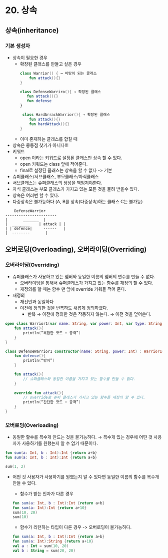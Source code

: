 # 20. 상속

## 상속(inheritance) 
### 기본 생성자
- 상속이 필요한 경우
	- 확장된 클래스를 만들고 싶은 경우
		```kotlin
		class Warrior() { → 바탕이 되는 클래스
			fun attack(){}
		}
		```
		 ```kotlin
		class DefenseWarriro(){ → 확장된 클래스
			fun attack(){}
			fun defense
		}
		```
		```kotlin
		 class HardArrackWarrior(){ → 확장된 클래스
			fun attack(){}
			fun hardAttack(){}
		}
	- 이미 존재하는 클래스를 합칠 때	
- 상속은 콩통점 찾기가 아니다!!!
- 키워드
	- open 이라는 키워드로 설정된 클래스만 상속 할 수 있다.
	- open 키워드는 class 앞에 적어준다.
	- final로 설정된 클래스는 상속을 할 수 없다 -> 기본
- 슈퍼클래스/서브클래스, 부모클래스/자식클래스
- 서브클래스는 슈퍼클래스의 생성을 책임져야한다.
- 자식 클래스는 부모 클래스가 가지고 있는 모든 것을 물려 받을수 있다.
- 상속은 여러번 할 수 있다.
- 다중상속은 불가능하다 (A, B를 상속(다중상속)하는 클래스 C는 불가능)
```
	DefenseWarrior
-----------------------
|		_______  |
|  ________    | attack | |
| | defence|     ------   |
|  --------		  |

```

## 오버로딩(Overloading), 오버라이딩(Overriding)
### 오버라이딩(Overriding)
- 슈퍼클래스가 사용하고 있는 맴버와 동일한 이름의 맴버의 변수를 만들 수 없다.
	- 오버라이딩을 통해서 슈퍼클래스가 가지고 있는 함수를 재정의 할 수 있다.
	- 재정의를 할 때는 함수 맨 앞에 override 키워들 적어 준다.
- 재정의
	- 재선언과 동일하다
	- 이전에 정의한 것을 번복하도 새롭게 정의하겠다.
		- 반복 → 이전에 정의한 것은 작동하지 않는다. → 이전 것을 덮어쓴다.
```kotlin
open class Warrior1(var name: String, var power: Int, var type: String){
	fun attack(){
		println(“복잡한 코드 + 공격”)
	}
}

class DefenseWarrior1 constructor(name: String, power: Int) : Warrior1(name, power, “고블린”){
	fun defense(){
		println(“방어”)
	}

	fun attack(){
		// 슈퍼클래스와 동일한 이름을 가지고 있는 함수를 만들 수 없다.
	}
	
	override fun attack(){
		// override로 슈퍼 클래스가 가지고 있는 함수를 재정의 할 수 있다.
		println(“간단한 코드 + 공격”)
	}
}
```
### 오버로딩(Overloading)
- 동일한 할수를 복수개 만드는 것을 불가능하다. → 복수개 있는 경우에 어떤 것 사용자가 사용하기를 원했는지 알 수 없기 때문이다.
```kotlin
fun sum(a: Int, b : Int):Int {return a+b}
fun sum(a: Int, b : Int):Int {return a+b}

sum(1, 2)
```
- 어떤 것 사용자가 사용하기를 원했는지 알 수 있다면 동일한 이름의 함수를 복수개 만들 수 있다.
	- 함수가 받는 인자가 다른 경우
	```kotlin
	fun sum(a: Int, b : Int):Int {return a+b}
	fun sum(a: Int):Int {return a+10}
	sum(10, 20)
	sum(10)
	```


	- 함수가 리턴하는 타입이 다른 경우 -> 오버로딩이 불가능하다.
	```kotlin
	fun sum(a: Int, b : Int):Int {return a+b}
	fun sum(a: Int):String {return a+10}
	val a : Int = sum(10, 20)
	val b : String = sum(20, 20)
	```
